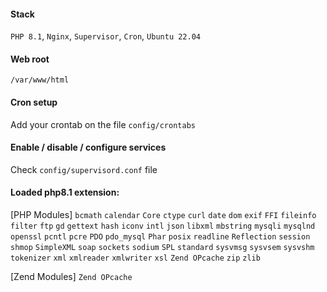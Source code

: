 #### Stack
`PHP 8.1`, `Nginx`, `Supervisor`, `Cron`, `Ubuntu 22.04`

#### Web root
`/var/www/html`

#### Cron setup
Add your crontab on the file `config/crontabs`

#### Enable / disable / configure services
Check `config/supervisord.conf` file

#### Loaded php8.1 extension:

[PHP Modules] 
`bcmath` `calendar` `Core` `ctype` `curl` `date` `dom` `exif` `FFI` `fileinfo` `filter` `ftp` `gd` `gettext` `hash` `iconv` `intl` `json` `libxml` `mbstring` `mysqli` `mysqlnd` `openssl` `pcntl` `pcre` `PDO` `pdo_mysql` `Phar` `posix` `readline` `Reflection` `session` `shmop` `SimpleXML` `soap` `sockets` `sodium` `SPL` `standard` `sysvmsg` `sysvsem` `sysvshm` `tokenizer` `xml` `xmlreader` `xmlwriter` `xsl` `Zend OPcache` `zip` `zlib`

[Zend Modules]
`Zend OPcache`


